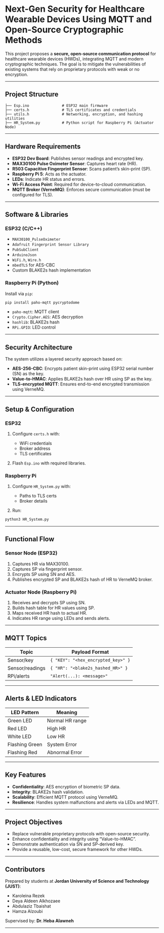 
# Next-Gen Security for Healthcare Wearable Devices Using MQTT and Open-Source Cryptographic Methods

This project proposes a **secure, open-source communication protocol** for healthcare wearable devices (HWDs), integrating MQTT and modern cryptographic techniques. The goal is to mitigate the vulnerabilities of existing systems that rely on proprietary protocols with weak or no encryption.

---

## Project Structure

```
├── Esp.ino               # ESP32 main firmware
├── certs.h               # TLS certificates and credentials
├── utils.h               # Networking, encryption, and hashing utilities
├── HR_System.py          # Python script for Raspberry Pi (Actuator Node)
```

---

## Hardware Requirements

- **ESP32 Dev Board**: Publishes sensor readings and encrypted key.
- **MAX30100 Pulse Oximeter Sensor**: Captures heart rate (HR).
- **R503 Capacitive Fingerprint Sensor**: Scans patient’s skin-print (SP).
- **Raspberry Pi 5**: Acts as the actuator.
- **LEDs**: Indicate HR status and errors.
- **Wi-Fi Access Point**: Required for device-to-cloud communication.
- **MQTT Broker (VerneMQ)**: Enforces secure communication (must be configured for TLS).

---

## Software & Libraries

### ESP32 (C/C++)

- `MAX30100_PulseOximeter`
- `Adafruit Fingerprint Sensor Library`
- `PubSubClient`
- `ArduinoJson`
- `WiFi.h`, `Wire.h`
- `mbedTLS` for AES-CBC
- Custom BLAKE2s hash implementation

### Raspberry Pi (Python)

Install via `pip`:

```bash
pip install paho-mqtt pycryptodome
```

- `paho-mqtt`: MQTT client
- `Crypto.Cipher.AES`: AES decryption
- `hashlib`: BLAKE2s hash
- `RPi.GPIO`: LED control

---

## Security Architecture

The system utilizes a layered security approach based on:

- **AES-256-CBC**: Encrypts patient skin-print using ESP32 serial number (SN) as the key.
- **Value-to-HMAC**: Applies BLAKE2s hash over HR using SP as the key.
- **TLS-encrypted MQTT**: Ensures end-to-end encrypted transmission using VerneMQ.

---

## Setup & Configuration

### ESP32

1. Configure `certs.h` with:
   - WiFi credentials
   - Broker address
   - TLS certificates

2. Flash `Esp.ino` with required libraries.

### Raspberry Pi

1. Configure `HR_System.py` with:
   - Paths to TLS certs
   - Broker details

2. Run:
```bash
python3 HR_System.py
```

---

## Functional Flow

### Sensor Node (ESP32)

1. Captures HR via MAX30100.
2. Captures SP via fingerprint sensor.
3. Encrypts SP using SN and AES.
4. Publishes encrypted SP and BLAKE2s hash of HR to VerneMQ broker.

### Actuator Node (Raspberry Pi)

1. Receives and decrypts SP using SN.
2. Builds hash table for HR values using SP.
3. Maps received HR hash to actual HR.
4. Indicates HR range using LEDs and sends alerts.

---

## MQTT Topics

| Topic           | Payload Format                      |
|-----------------|-------------------------------------|
| Sensor/key      | `{ "KEY": "<hex_encrypted_key>" }`  |
| Sensor/readings | `{ "HR": "<blake2s_hashed_HR>" }`   |
| RPi/alerts      | `"Alert(...): <message>"`           |

---

## Alerts & LED Indicators

| LED Pattern         | Meaning                        |
|---------------------|--------------------------------|
| Green LED           | Normal HR range                |
| Red LED             | High HR                        |
| White LED           | Low HR                         |
| Flashing Green      | System Error                   |
| Flashing Red        | Abnormal Error                 |

---

## Key Features

- **Confidentiality**: AES encryption of biometric SP data.
- **Integrity**: BLAKE2s hash validation.
- **Scalability**: Efficient MQTT protocol using VerneMQ.
- **Resilience**: Handles system malfunctions and alerts via LEDs and MQTT.

---

## Project Objectives

- Replace vulnerable proprietary protocols with open-source security.
- Enhance confidentiality and integrity using “Value-to-HMAC”.
- Demonstrate authentication via SN and SP-derived key.
- Provide a reusable, low-cost, secure framework for other HWDs.

---

## Contributors

Prepared by students at **Jordan University of Science and Technology (JUST)**:

- Karoleina Rezek  
- Deya Aldeen Alkhozaee  
- Abdulaziz Tbaishat  
- Hamza Alzoubi  

Supervised by: **Dr. Heba Alawneh**

---


